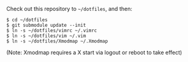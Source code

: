 Check out this repository to `~/dotfiles`, and then:

```shell
$ cd ~/dotfiles
$ git submodule update --init
$ ln -s ~/dotfiles/vimrc ~/.vimrc
$ ln -s ~/dotfiles/vim ~/.vim
$ ln -s ~/dotfiles/Xmodmap ~/.Xmodmap
```

(Note: Xmodmap requires a X start via logout or reboot to take effect)
